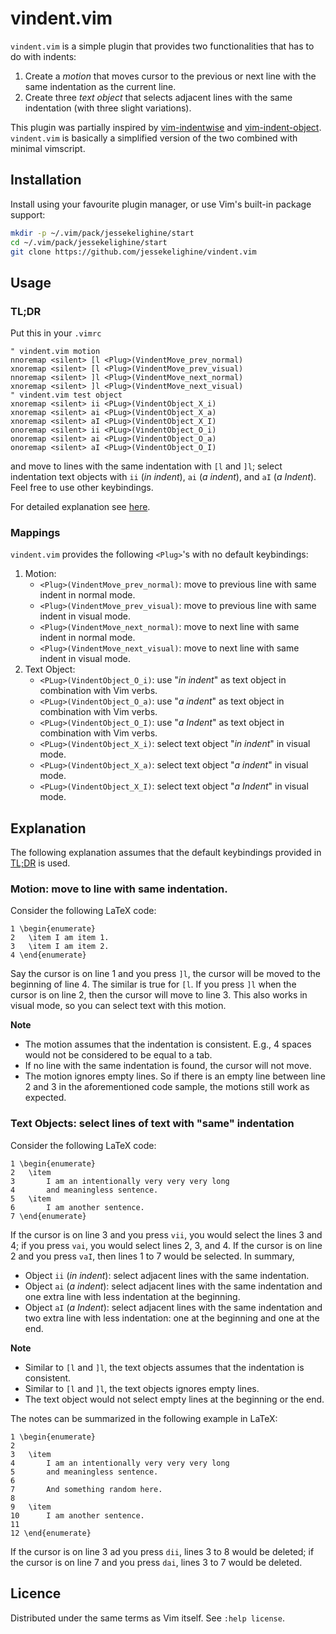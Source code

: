 # vindent.vim

`vindent.vim` is a simple plugin that provides two functionalities that has to
do with indents:

1. Create a *motion* that moves cursor to the previous or next line with the same indentation as the current line.
2. Create three *text object* that selects adjacent lines with the same indentation (with three slight variations).

This plugin was partially inspired by
[vim-indentwise](https://github.com/jeetsukumaran/vim-indentwise)
and
[vim-indent-object](https://github.com/michaeljsmith/vim-indent-object).
`vindent.vim` is basically a simplified version of the two combined with minimal vimscript.

## Installation

Install using your favourite plugin manager, or use Vim's built-in package support:
```sh
mkdir -p ~/.vim/pack/jessekelighine/start
cd ~/.vim/pack/jessekelighine/start
git clone https://github.com/jessekelighine/vindent.vim
```

## Usage

### TL;DR

Put this in your `.vimrc`
```vim
" vindent.vim motion
nnoremap <silent> [l <Plug>(VindentMove_prev_normal)
xnoremap <silent> [l <Plug>(VindentMove_prev_visual)
nnoremap <silent> ]l <Plug>(VindentMove_next_normal)
xnoremap <silent> ]l <Plug>(VindentMove_next_visual)
" vindent.vim test object
xnoremap <silent> ii <PLug>(VindentObject_X_i)
xnoremap <silent> ai <PLug>(VindentObject_X_a)
xnoremap <silent> aI <PLug>(VindentObject_X_I)
onoremap <silent> ii <PLug>(VindentObject_O_i)
onoremap <silent> ai <PLug>(VindentObject_O_a)
onoremap <silent> aI <PLug>(VindentObject_O_I)
```
and move to lines with the same indentation with `[l` and `]l`;
select indentation text objects with `ii` (*in indent*), `ai` (*a indent*), and `aI` (*a Indent*).
Feel free to use other keybindings.

For detailed explanation see [here](#Explanation).

### Mappings

`vindent.vim` provides the following `<Plug>`'s with no default keybindings:

1. Motion:
	- `<Plug>(VindentMove_prev_normal)`: move to previous line with same indent in normal mode.
	- `<Plug>(VindentMove_prev_visual)`: move to previous line with same indent in visual mode.
	- `<Plug>(VindentMove_next_normal)`: move to next line with same indent in normal mode.
	- `<Plug>(VindentMove_next_visual)`: move to next line with same indent in visual mode.
2. Text Object:
	- `<PLug>(VindentObject_O_i)`: use "*in indent*" as text object in combination with Vim verbs.
	- `<PLug>(VindentObject_O_a)`: use "*a indent*" as text object in combination with Vim verbs. 
	- `<PLug>(VindentObject_O_I)`: use "*a Indent*" as text object in combination with Vim verbs. 
	- `<PLug>(VindentObject_X_i)`: select text object "*in indent*" in visual mode.
	- `<PLug>(VindentObject_X_a)`: select text object "*a indent*" in visual mode.
	- `<PLug>(VindentObject_X_I)`: select text object "*a Indent*" in visual mode.

## Explanation

The following explanation assumes that the default keybindings provided in [TL;DR](#tldr) is used.

### Motion: move to line with same indentation.

Consider the following LaTeX code:
```
1 \begin{enumerate}
2 	\item I am item 1.
3 	\item I am item 2.
4 \end{enumerate}
```
Say the cursor is on line 1 and you press `]l`,
the cursor will be moved to the beginning of line 4.
The similar is true for `[l`.
If you press `]l` when the cursor is on line 2,
then the cursor will move to line 3.
This also works in visual mode, so you can select text with this motion.

**Note**

- The motion assumes that the indentation is consistent. E.g., 4 spaces would not be considered to be equal to a tab.
- If no line with the same indentation is found, the cursor will not move.
- The motion ignores empty lines. So if there is an empty line between line 2
  and 3 in the aforementioned code sample, the motions still work as expected.

### Text Objects: select lines of text with "same" indentation

Consider the following LaTeX code:
```
1 \begin{enumerate}
2 	\item
3 		I am an intentionally very very very long
4 		and meaningless sentence.
5 	\item
6 		I am another sentence.
7 \end{enumerate}
```
If the cursor is on line 3 and you press `vii`, you would select the lines 3 and 4;
if you press `vai`, you would select lines 2, 3, and 4.
If the cursor is on line 2 and you press `vaI`, then lines 1 to 7 would be selected.
In summary,

- Object `ii` (*in indent*): select adjacent lines with the same indentation.
- Object `ai` (*a indent*): select adjacent lines with the same indentation and one extra line with less indentation at the beginning.
- Object `aI` (*a Indent*): select adjacent lines with the same indentation and two extra line with less indentation: one at the beginning and one at the end.

**Note**

- Similar to `[l` and `]l`, the text objects assumes that the indentation is consistent.
- Similar to `[l` and `]l`, the text objects ignores empty lines.
- The text object would not select empty lines at the beginning or the end.

The notes can be summarized in the following example in LaTeX:
```
1 \begin{enumerate}
2
3 	\item
4 		I am an intentionally very very very long
5 		and meaningless sentence.
6
7 		And something random here.
8
9 	\item
10 		I am another sentence.
11
12 \end{enumerate}
```
If the cursor is on line 3 ad you press `dii`, lines 3 to 8 would be deleted;
if the cursor is on line 7 and you press `dai`, lines 3 to 7 would be deleted.

## Licence

Distributed under the same terms as Vim itself. See `:help license`.

